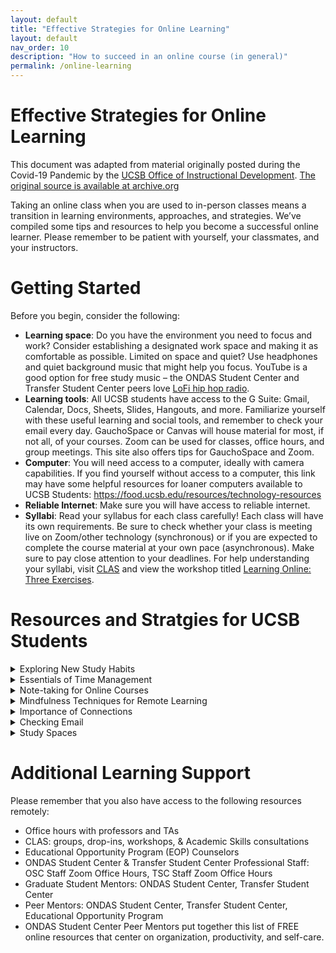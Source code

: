 ```yaml
---
layout: default
title: "Effective Strategies for Online Learning"
layout: default
nav_order: 10
description: "How to succeed in an online course (in general)"
permalink: /online-learning
---
```


# Effective Strategies for Online Learning

This document was adapted from material originally posted during the Covid-19 Pandemic by the [UCSB Office of Instructional Development](https://id.ucsb.edu).  [The original source
is available at archive.org](https://web.archive.org/web/20221006021605/https://keeplearning.id.ucsb.edu/2020/03/22/effective-strategies-for-remote-learning/)

Taking an online class when you are used to in-person classes means a transition in learning environments, approaches, and strategies. 
We’ve compiled some tips and resources to help you become a successful online learner. 
Please remember to be patient with yourself, your classmates, and your instructors.

# Getting Started

Before you begin, consider the following:

* **Learning space**: Do you have the environment you need to focus and work? Consider establishing a designated work space and making it as comfortable as possible. Limited on space and quiet? Use headphones and quiet background music that might help you focus. YouTube is a good option for free study music – the ONDAS Student Center and Transfer Student Center peers love [LoFi hip hop radio](https://www.youtube.com/watch?v=5qap5aO4i9A).
* **Learning tools**: All UCSB students have access to the G Suite: Gmail, Calendar, Docs, Sheets, Slides, Hangouts, and more. Familiarize yourself with these useful learning and social tools, and remember to check your email every day. GauchoSpace or Canvas will house material for most, if not all, of your courses. Zoom can be used for classes, office hours, and group meetings. This site also offers tips for GauchoSpace and Zoom.
* **Computer**: You will need access to a computer, ideally with camera capabilities. If you find yourself without access to a computer, this link may have some helpful resources for loaner computers available to UCSB Students: <https://food.ucsb.edu/resources/technology-resources>
* **Reliable Internet**: Make sure you will have access to reliable internet.
* **Syllabi**: Read your syllabus for each class carefully! Each class will have its own requirements. 
  Be sure to check whether your class is meeting live on Zoom/other technology (synchronous) or if you are expected to 
  complete the course material at your own pace (asynchronous). 
  Make sure to pay close attention to your deadlines. For help understanding your syllabi, visit [CLAS](https://clas.sa.ucsb.edu/) and view the workshop titled [Learning Online: Three Exercises](https://prezi.com/view/3Qz8hPAb5lRYIx23vUgI/).

# Resources and Stratgies for UCSB Students

<details>
<summary>
Exploring New Study Habits
</summary>
 
Learning online will likely mean you need to practice study habits that differ to ones practiced during face-to-face instruction. Below are some suggested strategies and tools to try out for online learning:

* Exercises for online learning from CLAS: logon to [myCLAS](https://myclas.sa.ucsb.edu/login.aspx) and search for the Academic Skills workshop titled Learning Online: Three Exercises.
* Reading effectively using the [SQ3R method](https://www.youtube.com/watch?v=ona44EaMSv4)
* Distributed practice: Break up your studying into short sessions distributed across time - the opposite of cramming at the last minute.
* Practice testing: Getting something wrong can help you retain the right answer. The best practice tests are the ones that force you to do free recall, not just recognize the right answer. More practice tests are better than fewer.
* Self-explanation: Having to explain to yourself why something is correct or how information fits together significantly aids learning. The practice of relating it to other information makes this different from just summarizing.
  
![image](https://user-images.githubusercontent.com/1119017/210651613-5f5b6b98-67c1-4544-a393-489e95e1c50b.png)

(Cook, Kennedy, & McGuire 2013; Dunlosky, 2013; McDaniel & Bratter, 2020)  
  
</details>  

<details>
<summary>
Essentials of Time Management
</summary>
 
 TODO: Fill this in 
  
</details>  
 

</details>  
<details>
<summary>
Note-taking for Online Courses
</summary>
 
 TODO: Fill this in 
  
</details>  
 
<details>
<summary>
Mindfulness Techniques for Remote Learning
</summary>
 
 TODO: Fill this in 
  
</details>  
 
<details>
<summary>
Importance of Connections
</summary>
 
 TODO: Fill this in 
  
</details>  

<details>
<summary>
Checking Email
</summary>
 
 TODO: Fill this in 
  
</details>  

    
<details>
<summary>
Study Spaces
</summary>
 
 TODO: Fill this in 
  
</details>  

    

# Additional Learning Support

Please remember that you also have access to the following resources remotely:

* Office hours with professors and TAs
* CLAS: groups, drop-ins, workshops, & Academic Skills consultations
* Educational Opportunity Program (EOP) Counselors
* ONDAS Student Center & Transfer Student Center Professional Staff: OSC Staff Zoom Office Hours, TSC Staff Zoom Office Hours
* Graduate Student Mentors: ONDAS Student Center, Transfer Student Center
* Peer Mentors: ONDAS Student Center, Transfer Student Center, Educational Opportunity Program
* ONDAS Student Center Peer Mentors put together this list of FREE online resources that center on organization, productivity, and self-care.

